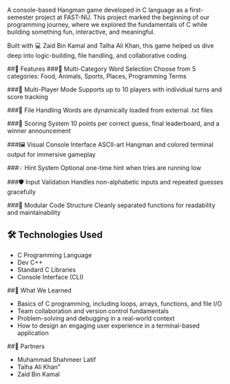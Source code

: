 A console-based Hangman game developed in C language as a first-semester project at FAST-NU. This project marked the beginning of our programming journey, where we explored the fundamentals of C while building something fun, interactive, and meaningful.

Built with 💻 Zaid Bin Kamal and Talha Ali Khan, this game helped us dive deep into logic-building, file handling, and collaborative coding.

##🚀 Features
###🧠 Multi-Category Word Selection
Choose from 5 categories: Food, Animals, Sports, Places, Programming Terms

###👥 Multi-Player Mode
Supports up to 10 players with individual turns and score tracking

###📂 File Handling
Words are dynamically loaded from external .txt files

###🎯 Scoring System
10 points per correct guess, final leaderboard, and a winner announcement

###🖼️ Visual Console Interface
ASCII-art Hangman and colored terminal output for immersive gameplay

###💡 Hint System
Optional one-time hint when tries are running low

###🛡️ Input Validation
Handles non-alphabetic inputs and repeated guesses gracefully

###🔁 Modular Code Structure
Cleanly separated functions for readability and maintainability

## 🛠 Technologies Used
- C Programming Language
- Dev C++
- Standard C Libraries
- Console Interface (CLI)

##📌 What We Learned
- Basics of C programming, including loops, arrays, functions, and file I/O
- Team collaboration and version control fundamentals
- Problem-solving and debugging in a real-world context
- How to design an engaging user experience in a terminal-based application

##🤝 Partners
- Muhammad Shahmeer Latif
- Talha Ali Khan"
- Zaid Bin Kamal
